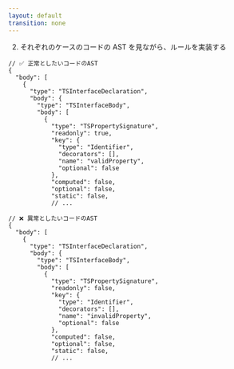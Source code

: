 ```yaml
---
layout: default
transition: none
---
```


<style scoped>
.small-code-json {
  .slidev-code {
    font-size: 0.9rem !important;
    line-height: 0rem !important;
    width: 400px !important;
  }
}
</style>

<div class="_bullet">

2. それぞれのケースのコードの AST を見ながら、ルールを実装する

</div>

<div class="flex justify-around small-code-json">

```json{5,7,10,11,15}
// ✅ 正常としたいコードのAST
{
  "body": [
    {
      "type": "TSInterfaceDeclaration",
      "body": {
        "type": "TSInterfaceBody",
        "body": [
          {
            "type": "TSPropertySignature",
            "readonly": true,
            "key": {
              "type": "Identifier",
              "decorators": [],
              "name": "validProperty",
              "optional": false
            },
            "computed": false,
            "optional": false,
            "static": false,
            // ...
```

<div>

```json{5,7,10,11,15}
// ❌ 異常としたいコードのAST
{
  "body": [
    {
      "type": "TSInterfaceDeclaration",
      "body": {
        "type": "TSInterfaceBody",
        "body": [
          {
            "type": "TSPropertySignature",
            "readonly": false,
            "key": {
              "type": "Identifier",
              "decorators": [],
              "name": "invalidProperty",
              "optional": false
            },
            "computed": false,
            "optional": false,
            "static": false,
            // ...
```

</div>

</div>

<!-- 
この AST を見ると、TSInterfaceDeclaration、つまり、TypeScript の interface 宣言のノード。のBodyである TSInterfaceBody のなかに、プロパティの情報。TSPropertySignature というタイプのノードがあることがわかります。そしてその中には、 readonly というプロパティがあることも確認できます。  

その readonly プロパティの値は、左の正常ケースの方では true になっているのに対し、右の異常ケースの方では false となっています。  
つまり、この readonly プロパティが true の場合は正常とし、false の場合は異常とするといった実装内容になりそうです。
-->